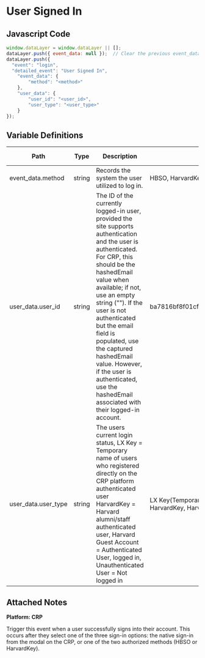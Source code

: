 # User Signed In

### 

## Javascript Code
```js
window.dataLayer = window.dataLayer || [];
dataLayer.push({ event_data: null });  // Clear the previous event_data object.
dataLayer.push({
  "event": "login",
  "detailed_event": "User Signed In",
    "event_data": {
        "method": "<method>"
    },
    "user_data": {
        "user_id": "<user_id>",
        "user_type": "<user_type>"
    }
});
```

## Variable Definitions

|Path|Type|Description|Example|Pattern|Min Length|Max Length|Minimum|Maximum|Multiple Of|
| --- | --- | --- | --- | --- | --- | --- | --- | --- | --- |
|event_data.method|string|Records the system the user utilized to log in.|HBSO, HarvardKey, Native|||||||
|user_data.user_id|string|The ID of the currently logged-in user, provided the site supports authentication and the user is authenticated. For CRP, this should be the hashedEmail value when available; if not, use an empty string (""). If the user is not authenticated but the email field is populated, use the captured hashedEmail value. However, if the user is authenticated, use the hashedEmail associated with their logged-in account.|ba7816bf8f01cfea414140de5dae2223b00361a396177a9cb410ff61f20015ad|||||||
|user_data.user_type|string|The users current login status, LX Key = Temporary name of users who registered directly on the CRP platform authenticated user HarvardKey = Harvard alumni/staff authenticated user, Harvard Guest Account = Authenticated User, logged in, Unauthenticated User = Not logged in | LX Key(Temporary name of users who registered directly on the CRP platform) HarvardKey, Harvard Guest Account, Unauthenticated User|||||||

## Attached Notes

<p><strong>Platform: CRP</strong></p>
<p>Trigger this event when a user successfully signs into their account. This occurs after they select one of the three sign-in options: the native sign-in from the modal on the CRP, or one of the two authorized methods (HBSO or HarvardKey).</p>

